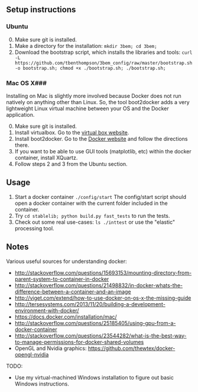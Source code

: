 
## Setup instructions ##
### Ubuntu ###
0. Make sure git is installed.
1. Make a directory for the installation: `mkdir 3bem; cd 3bem;`
2. Download the bootstrap script, which installs the libraries and tools: `curl -L https://github.com/tbenthompson/3bem_config/raw/master/bootstrap.sh -o bootstrap.sh; chmod +x ./bootstrap.sh; ./bootstrap.sh;`

### Mac OS X###
Installing on Mac is slightly more involved because Docker does not run natively on anything other than Linux. So, the tool boot2docker adds a very lightweight Linux virtual machine between your OS and the Docker application.

0. Make sure git is installed.
1. Install virtualbox. Go to the [virtual box website](http://virtualbox.org/).
2. Install boot2docker. Go to the [Docker website](https://docs.docker.com/installation/mac/) and follow the directions there.
3. If you want to be able to use GUI tools (matplotlib, etc) within the docker container, install XQuartz.
4. Follow steps 2 and 3 from the Ubuntu section.

## Usage ##
1. Start a docker container `./config/start` The config/start script should open a docker container with the current folder included in the container. 
2. Try `cd stablelib; python build.py fast_tests` to run the tests.
3. Check out some real use-cases: `ls ./inttest` or use the "elastic" processing tool.

## Notes ##

Various useful sources for understanding docker:
* http://stackoverflow.com/questions/15693153/mounting-directory-from-parent-system-to-container-in-docker
* http://stackoverflow.com/questions/21498832/in-docker-whats-the-difference-between-a-container-and-an-image
* http://viget.com/extend/how-to-use-docker-on-os-x-the-missing-guide
* http://tersesystems.com/2013/11/20/building-a-development-environment-with-docker/
* https://docs.docker.com/installation/mac/
* http://stackoverflow.com/questions/25185405/using-gpu-from-a-docker-container
* http://stackoverflow.com/questions/23544282/what-is-the-best-way-to-manage-permissions-for-docker-shared-volumes
* OpenGL and Nvidia graphics: https://github.com/thewtex/docker-opengl-nvidia

TODO: 
* Use my virtual-machined Windows installation to figure out basic Windows instructions.
